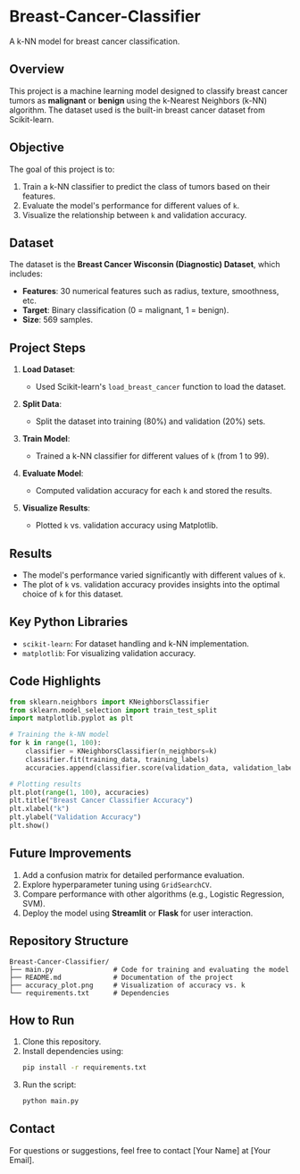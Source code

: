 # Breast-Cancer-Classifier
A k-NN model for breast cancer classification.

## Overview
This project is a machine learning model designed to classify breast cancer tumors as **malignant** or **benign** using the k-Nearest Neighbors (k-NN) algorithm. The dataset used is the built-in breast cancer dataset from Scikit-learn.

## Objective
The goal of this project is to:
1. Train a k-NN classifier to predict the class of tumors based on their features.
2. Evaluate the model's performance for different values of `k`.
3. Visualize the relationship between `k` and validation accuracy.

## Dataset
The dataset is the **Breast Cancer Wisconsin (Diagnostic) Dataset**, which includes:
- **Features**: 30 numerical features such as radius, texture, smoothness, etc.
- **Target**: Binary classification (0 = malignant, 1 = benign).
- **Size**: 569 samples.

## Project Steps
1. **Load Dataset**:
   - Used Scikit-learn's `load_breast_cancer` function to load the dataset.
   
2. **Split Data**:
   - Split the dataset into training (80%) and validation (20%) sets.

3. **Train Model**:
   - Trained a k-NN classifier for different values of `k` (from 1 to 99).

4. **Evaluate Model**:
   - Computed validation accuracy for each `k` and stored the results.

5. **Visualize Results**:
   - Plotted `k` vs. validation accuracy using Matplotlib.

## Results
- The model's performance varied significantly with different values of `k`.
- The plot of `k` vs. validation accuracy provides insights into the optimal choice of `k` for this dataset.

## Key Python Libraries
- `scikit-learn`: For dataset handling and k-NN implementation.
- `matplotlib`: For visualizing validation accuracy.

## Code Highlights
```python
from sklearn.neighbors import KNeighborsClassifier
from sklearn.model_selection import train_test_split
import matplotlib.pyplot as plt

# Training the k-NN model
for k in range(1, 100):
    classifier = KNeighborsClassifier(n_neighbors=k)
    classifier.fit(training_data, training_labels)
    accuracies.append(classifier.score(validation_data, validation_labels))

# Plotting results
plt.plot(range(1, 100), accuracies)
plt.title("Breast Cancer Classifier Accuracy")
plt.xlabel("k")
plt.ylabel("Validation Accuracy")
plt.show()
```

## Future Improvements
1. Add a confusion matrix for detailed performance evaluation.
2. Explore hyperparameter tuning using `GridSearchCV`.
3. Compare performance with other algorithms (e.g., Logistic Regression, SVM).
4. Deploy the model using **Streamlit** or **Flask** for user interaction.

## Repository Structure
```
Breast-Cancer-Classifier/
├── main.py               # Code for training and evaluating the model
├── README.md             # Documentation of the project
├── accuracy_plot.png     # Visualization of accuracy vs. k
└── requirements.txt      # Dependencies
```

## How to Run
1. Clone this repository.
2. Install dependencies using:
   ```bash
   pip install -r requirements.txt
   ```
3. Run the script:
   ```bash
   python main.py
   ```

## Contact
For questions or suggestions, feel free to contact [Your Name] at [Your Email].
